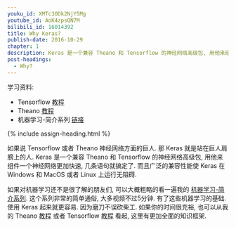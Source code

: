 ```yaml
---
youku_id: XMTc3ODk2NjY5Mg
youtube_id: AoK4zpsQN7M
bilibili_id: 16014392
title: Why Keras?
publish-date: 2016-10-29
chapter: 1
description: Keras 是一个兼容 Theano 和 Tensorflow 的神经网络高级包, 用他来组件一个神经网络非常的快速, 几条语句就搞定了. 而且广泛的兼容性能使 Keras 在 Windows 和 MacOS 或者 Linux 上穿梭自如.
post-headings:
  - Why?
---
```



学习资料:
  * Tensorflow [教程](/tutorials/machine-learning/tensorflow/)
  * Theano [教程](/tutorials/machine-learning/theano/)
  * 机器学习-简介系列 [链接](/tutorials/machine-learning/ML-intro/)

{% include assign-heading.html %}

如果说 Tensorflow 或者 Theano 神经网络方面的巨人.
那 Keras 就是站在巨人肩膀上的人. Keras 是一个兼容 Theano 和 Tensorflow 的神经网络高级包, 
用他来组件一个神经网络更加快速, 几条语句就搞定了. 
而且广泛的兼容性能使 Keras 在 Windows 和 MacOS 或者 Linux 上运行无阻碍.

如果对机器学习还不是很了解的朋友们, 可以大概粗略的看一遍我的 [机器学习-简介系列](/tutorials/machine-learning/ML-intro/). 这个系列非常的简单通俗, 大多视频不过5分钟.
有了这些机器学习的基础. 使用 Keras 起来就更容易. 因为磨刀不误砍柴工. 如果你的时间很充裕, 也可以从我的 Theano [教程](/tutorials/machine-learning/theano/) 或者 Tensorflow [教程](/tutorials/machine-learning/tensorflow/)
看起, 这里有更加全面的知识框架.